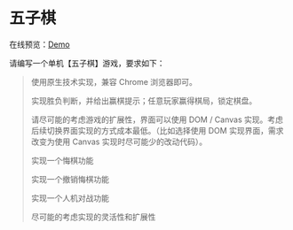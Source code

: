 # 五子棋

在线预览：[Demo](http://htmlpreview.github.io/?https://github.com/Anilway/Gobang-game/blob/master/src/index.html)

请编写一个单机【五子棋】游戏，要求如下：

> 使用原生技术实现，兼容 Chrome 浏览器即可。
>
> 实现胜负判断，并给出赢棋提示；任意玩家赢得棋局，锁定棋盘。
>
> 请尽可能的考虑游戏的扩展性，界面可以使用 DOM / Canvas 实现。考虑后续切换界面实现的方式成本最低。（比如选择使用 DOM 实现界面，需求改变为使用 Canvas 实现时尽可能少的改动代码）。
>
> 实现一个悔棋功能
>
> 实现一个撤销悔棋功能
>
> 实现一个人机对战功能
>
> 尽可能的考虑实现的灵活性和扩展性

